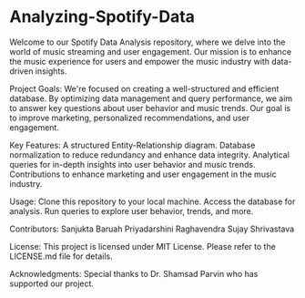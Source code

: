 # Analyzing-Spotify-Data
Welcome to our Spotify Data Analysis repository, where we delve into the world of music streaming and user engagement. Our mission is to enhance the music experience for users and empower the music industry with data-driven insights.

Project Goals:
We're focused on creating a well-structured and efficient database. By optimizing data management and query performance, we aim to answer key questions about user behavior and music trends. Our goal is to improve marketing, personalized recommendations, and user engagement.

Key Features:
A structured Entity-Relationship diagram.
Database normalization to reduce redundancy and enhance data integrity.
Analytical queries for in-depth insights into user behavior and music trends.
Contributions to enhance marketing and user engagement in the music industry.

Usage:
Clone this repository to your local machine.
Access the database for analysis.
Run queries to explore user behavior, trends, and more.

Contributors:
Sanjukta Baruah
Priyadarshini Raghavendra
Sujay Shrivastava 

License:
This project is licensed under MIT License. Please refer to the LICENSE.md file for details.

Acknowledgments:
Special thanks to Dr. Shamsad Parvin who has supported our project.

